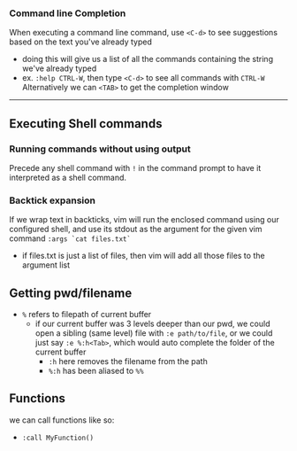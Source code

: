
### Command line Completion
When executing a command line command, use `<C-d>` to see suggestions based on the text you've already typed
- doing this will give us a list of all the commands containing the string we've already typed
- ex. `:help CTRL-W`, then type `<C-d>` to see all commands with `CTRL-W`
Alternatively we can `<TAB>` to get the completion window

* * *

## Executing Shell commands
### Running commands without using output
Precede any shell command with `!` in the command prompt to have it interpreted as a shell command.

### Backtick expansion
If we wrap text in backticks, vim will run the enclosed command using our configured shell, and use its stdout as the argument for the given vim command
    `` :args `cat files.txt` ``
- if files.txt is just a list of files, then vim will add all those files to the argument list

## Getting pwd/filename
- `%` refers to filepath of current buffer
    - if our current buffer was 3 levels deeper than our pwd, we could open a sibling (same level) file with `:e path/to/file`, or we could just say `:e %:h<Tab>`, which would auto complete the folder of the current buffer
        - `:h` here removes the filename from the path
        - `%:h` has been aliased to `%%`

## Functions
we can call functions like so:
- `:call MyFunction()`
